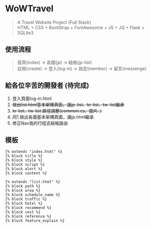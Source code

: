 # WoWTravel
>A Travel Website Project (Full Stack)<br>
>HTML + CSS + BootStrap + FontAwesome + JS + JQ + Flask + SQLite3

## 使用流程
>首頁(index) -> 各國(jp) -> 結帳(jp-list)<br>
>註冊(create) -> 登入(log-in) -> 設定(member) -> 留言(messenge)

## 給各位辛苦的開發者 (待完成)
1. 登入頁面log-in.html<br>
2. <s>做出list.html基本架構頁面，讓jp-list、kr-list、tw-list繼承</s><br>
3. <s>kr-list、tw-list 路徑調整(common.cs、圖片..)</s><br>
4. 同1.做出各國基本架構頁面，讓jp.html繼承<br>
5. 修正Nav我的行程去結帳路由<br>

## 模板
    {% extends "index.html" %}
    {% block title %}
    {% block style %}
    {% block script %}
    {% block alert %}
    {% block content %}

    {% extends "list.html" %}
    {% block path %}
    {% block area %}
    {% block schedule_name %}
    {% block traffic %}
    {% block hotel %}
    {% block recommend %}
    {% block cost %}
    {% block reference %}
    {% block feature_explain %}
